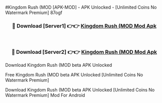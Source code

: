#Kingdom Rush (MOD [APK-MOD] - APK Unlocked - [Unlimited Coins No Watermark Premium] 87ogf



<div align="center">

<h3>🔴 Download [Server1] 👉👉 <a href="https://momento.my/?title=Kingdom_Rush_(MOD">Kingdom Rush (MOD Mod Apk</a></h3><br>

<h3>🔴 Download [Server2] 👉👉 <a href="https://momento.my/?title=Kingdom_Rush_(MOD">Kingdom Rush (MOD Mod Apk</a></h3>
</div>



Download Kingdom Rush (MOD beta APK Unlocked

Free Kingdom Rush (MOD beta APK Unlocked [Unlimited Coins No Watermark Premium]

Download Kingdom Rush (MOD beta APK Unlocked [Unlimited Coins No Watermark Premium] Mod For Android
